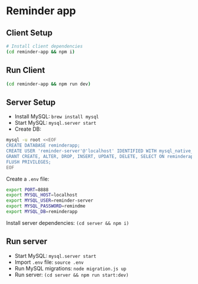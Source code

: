 # Reminder app

## Client Setup

```sh
# Install client dependencies
(cd reminder-app && npm i)
```

## Run Client

```sh
(cd reminder-app && npm run dev)
```

## Server Setup

- Install MySQL: `brew install mysql`
- Start MySQL: `mysql.server start`
- Create DB: 

```sh
mysql -u root <<EOF
CREATE DATABASE reminderapp;
CREATE USER 'reminder-server'@'localhost' IDENTIFIED WITH mysql_native_password BY 'remindme';
GRANT CREATE, ALTER, DROP, INSERT, UPDATE, DELETE, SELECT ON reminderapp.* TO 'reminder-server'@'localhost';
FLUSH PRIVILEGES;
EOF
```

Create a `.env` file:

```sh
export PORT=8888
export MYSQL_HOST=localhost
export MYSQL_USER=reminder-server
export MYSQL_PASSWORD=remindme
export MYSQL_DB=reminderapp
```

Install server dependencies: `(cd server && npm i)`

## Run server

- Start MySQL: `mysql.server start`
- Import `.env` file: `source .env`
- Run MySQL migrations: `node migration.js up`
- Run server: `(cd server && npm run start:dev)`
